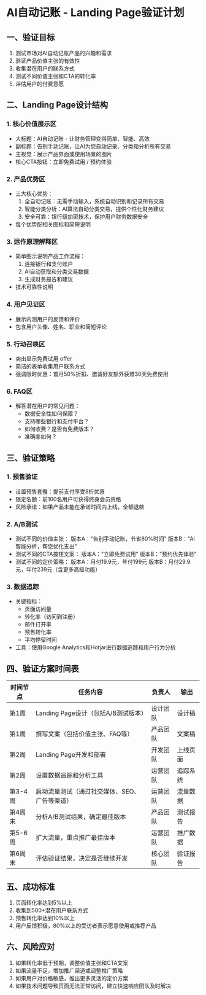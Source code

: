 # AI自动记账 - Landing Page验证计划

## 一、验证目标
1. 测试市场对AI自动记账产品的兴趣和需求
2. 验证产品价值主张的有效性
3. 收集潜在用户的联系方式
4. 测试不同价值主张和CTA的转化率
5. 评估用户的付费意愿

## 二、Landing Page设计结构

### 1. 核心价值展示区
- 大标题：AI自动记账 - 让财务管理变得简单、智能、高效
- 副标题：告别手动记账，让AI为您自动记录、分类和分析所有交易
- 主视觉：展示产品界面或使用场景的图片
- 核心CTA按钮：立即免费试用 / 预约体验

### 2. 产品优势区
- 三大核心优势：
  1. 全自动记账：无需手动输入，系统自动识别和记录所有交易
  2. 智能分类分析：AI算法自动分类交易，提供个性化财务建议
  3. 安全可靠：银行级加密技术，保护用户财务数据安全
- 每个优势配相关图标和简短说明

### 3. 运作原理解释区
- 简单图示说明产品工作流程：
  1. 连接银行和支付账户
  2. AI自动获取和分类交易数据
  3. 生成财务报告和建议
- 技术可靠性说明

### 4. 用户见证区
- 展示内测用户的反馈和评价
- 包含用户头像、姓名、职业和简短评论

### 5. 行动召唤区
- 突出显示免费试用 offer
- 简洁的表单收集用户联系方式
- 强调限时优惠：首月50%折扣、邀请好友额外获赠30天免费使用

### 6. FAQ区
- 解答潜在用户的常见问题：
  - 数据安全性如何保障？
  - 支持哪些银行和支付平台？
  - 如何收费？是否有免费版本？
  - 准确率如何？

## 三、验证策略

### 1. 预售验证
- 设置预售套餐：提前支付享受8折优惠
- 限定名额：前100名用户可获得终身会员资格
- 风险承诺：如果产品未能在承诺时间内上线，全额退款

### 2. A/B测试
- 测试不同的价值主张：
  版本A："告别手动记账，节省80%时间"
  版本B："AI智能分析，帮您优化支出"
- 测试不同的CTA按钮文案：
  版本A："立即免费试用"
  版本B："预约优先体验"
- 测试不同的定价策略：
  版本A：月付19.9元，年付199元
  版本B：月付29.9元，年付239元（含更多高级功能）

### 3. 数据追踪
- 关键指标：
  - 页面访问量
  - 转化率（访问到注册）
  - 邮件打开率
  - 预售转化率
  - 平均停留时间
- 工具：使用Google Analytics和Hotjar进行数据追踪和用户行为分析

## 四、验证方案时间表

| 时间节点 | 任务内容 | 负责人 | 输出 |
|---------|---------|--------|------|
| 第1周 | Landing Page设计（包括A/B测试版本） | 设计团队 | 设计稿 |
| 第1周 | 撰写文案（包括价值主张、FAQ等） | 产品团队 | 文案稿 |
| 第2周 | Landing Page开发和部署 | 开发团队 | 上线页面 |
| 第2周 | 设置数据追踪和分析工具 | 运营团队 | 追踪系统 |
| 第3-4周 | 启动流量测试（通过社交媒体、SEO、广告等渠道） | 运营团队 | 流量数据 |
| 第4周末 | 分析A/B测试结果，确定最佳版本 | 产品团队 | 测试报告 |
| 第5-6周 | 扩大流量，重点推广最佳版本 | 运营团队 | 推广数据 |
| 第6周末 | 评估验证结果，决定是否继续开发 | 核心团队 | 验证报告 |

## 五、成功标准
1. 页面转化率达到5%以上
2. 收集到500+潜在用户联系方式
3. 预售转化率达到10%以上
4. 用户反馈积极，80%以上的受访者表示愿意使用或推荐产品

## 六、风险应对
1. 如果转化率低于预期，调整价值主张和CTA文案
2. 如果流量不足，增加推广渠道或调整推广策略
3. 如果用户对价格敏感，推出更多灵活的定价方案
4. 如果技术问题导致页面无法正常访问，建立快速响应团队及时解决